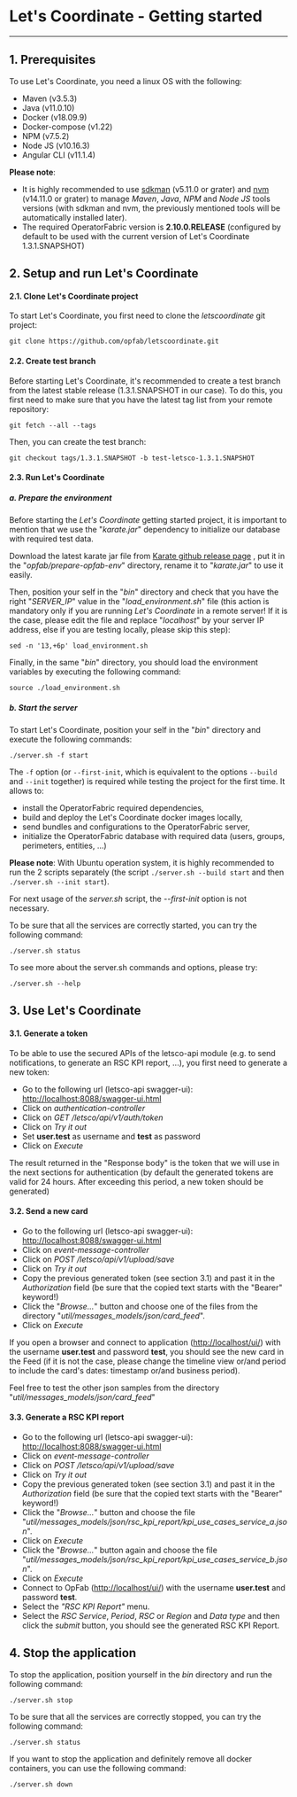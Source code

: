 <!-- Copyright (c) 2020-2021 RTE (https://www.rte-france.com)                                                  -->
<!-- Copyright (c) 2020-2021 RTE international (https://www.rte-international.com)                             -->
<!-- See AUTHORS.txt                                                                                      -->
<!-- This document is subject to the terms of the Creative Commons Attribution 4.0 International license. -->
<!-- If a copy of the license was not distributed with this                                               -->
<!-- file, You can obtain one at https://creativecommons.org/licenses/by/4.0/.                            -->
<!-- SPDX-License-Identifier: CC-BY-4.0                                                                   -->

# Let's Coordinate - Getting started
---

## 1. Prerequisites

To use Let's Coordinate, you need a linux OS with the following:

* Maven (v3.5.3)
* Java (v11.0.10)
* Docker (v18.09.9)
* Docker-compose (v1.22)
* NPM (v7.5.2) 
* Node JS (v10.16.3)
* Angular CLI (v11.1.4)

**Please note**: 
* It is highly recommended to use [sdkman](https://sdkman.io/) (v5.11.0 or grater) and [nvm](https://github.com/nvm-sh/nvm) (v14.11.0 or grater) to manage *Maven*, *Java*, *NPM* and *Node JS* tools versions (with sdkman and nvm, the previously mentioned tools will be automatically installed later).
* The required OperatorFabric version is **2.10.0.RELEASE** (configured by default to be used with the current version of Let's Coordinate 1.3.1.SNAPSHOT)

## 2. Setup and run Let's Coordinate

#### 2.1. Clone Let's Coordinate project

To start Let's Coordinate, you first need to clone the *letscoordinate* git project:

```
git clone https://github.com/opfab/letscoordinate.git
```

#### 2.2. Create test branch

Before starting Let's Coordinate, it's recommended to create a test branch from the latest stable release (1.3.1.SNAPSHOT in our case).
To do this, you first need to make sure that you have the latest tag list from your remote repository:

```
git fetch --all --tags
```

Then, you can create the test branch:

```
git checkout tags/1.3.1.SNAPSHOT -b test-letsco-1.3.1.SNAPSHOT
```

#### 2.3. Run Let's Coordinate

##### a. Prepare the environment

Before starting the *Let's Coordinate* getting started project, it is important to mention that we use the "*karate.jar*" dependency to initialize our database with required test data.

Download the latest karate jar file from [Karate github release page](https://github.com/intuit/karate/releases/) , put it in the "*opfab/prepare-opfab-env*" directory, rename it to "*karate.jar*" to use it easily.

Then, position your self in the "*bin*" directory and check that you have the right "*SERVER_IP*" value in the "*load_environment.sh*" file (this action is mandatory only if you are running *Let's Coordinate* in a remote server! If it is the case, please edit the file and replace "*localhost*" by your server IP address, else if you are testing locally, please skip this step):

```
sed -n '13,+6p' load_environment.sh
```

Finally, in the same "*bin*" directory, you should load the environment variables by executing the following command:

```
source ./load_environment.sh
```

##### b. Start the server

To start Let's Coordinate, position your self in the "*bin*" directory and execute the following commands:

```
./server.sh -f start 
```

The ```-f``` option (or ```--first-init```, which is equivalent to the options ```--build``` and ```--init``` together) is required while testing the project for the first time.
It allows to:
* install the OperatorFabric required dependencies, 
* build and deploy the Let's Coordinate docker images locally,
* send bundles and configurations to the OperatorFabric server,
* initialize the OperatorFabric database with required data (users, groups, perimeters, entities, ...)

**Please note**: With Ubuntu operation system, it is highly recommended to run the 2 scripts separately (the script ```./server.sh --build start``` and then ```./server.sh --init start```).

For next usage of the *server.sh* script, the *--first-init* option is not necessary.

To be sure that all the services are correctly started, you can try the following command:

```
./server.sh status 
```

To see more about the server.sh commands and options, please try:
```
./server.sh --help
```

## 3. Use Let's Coordinate

#### 3.1. Generate a token

To be able to use the secured APIs of the letsco-api module (e.g. to send notifications, to generate an RSC KPI report, ...), you first need to generate a new token:

- Go to the following url (letsco-api swagger-ui): [http://localhost:8088/swagger-ui.html](http://localhost:8088/swagger-ui.html)
- Click on *authentication-controller*
- Click on *GET /letsco/api/v1/auth/token*
- Click on *Try it out*
- Set **user.test** as username and **test** as password
- Click on *Execute* 

The result returned in the "Response body" is the token that we will use in the next sections for authentication (by default the generated tokens are valid for 24 hours. After exceeding this period, 
a new token should be generated)

#### 3.2. Send a new card 

- Go to the following url (letsco-api swagger-ui): [http://localhost:8088/swagger-ui.html](http://localhost:8088/swagger-ui.html)
- Click on *event-message-controller*
- Click on *POST /letsco/api/v1/upload/save*
- Click on *Try it out*
- Copy the previous generated token (see section 3.1) and past it in the *Authorization* field (be sure that the copied text starts with the "Bearer" keyword!)
- Click the "*Browse...*" button and choose one of the files from the directory "*util/messages_models/json/card_feed*".
- Click on *Execute*

If you open a browser and connect to application ([http://localhost/ui/](http://localhost/ui/)) with the username **user.test** and password **test**, you should see the new card in the Feed (if it is not the case, please change the timeline view or/and period to include the card's dates: timestamp or/and business period).

Feel free to test the other json samples from the directory "*util/messages_models/json/card_feed*" 

#### 3.3. Generate a RSC KPI report

- Go to the following url (letsco-api swagger-ui): [http://localhost:8088/swagger-ui.html](http://localhost:8088/swagger-ui.html)
- Click on *event-message-controller*
- Click on *POST /letsco/api/v1/upload/save*
- Click on *Try it out*
- Copy the previous generated token (see section 3.1) and past it in the *Authorization* field (be sure that the copied text starts with the "Bearer" keyword!)
- Click the "*Browse...*" button and choose the file "*util/messages_models/json/rsc_kpi_report/kpi_use_cases_service_a.json*".
- Click on *Execute*
- Click the "*Browse...*" button again and choose the file "*util/messages_models/json/rsc_kpi_report/kpi_use_cases_service_b.json*".
- Click on *Execute*
- Connect to OpFab ([http://localhost/ui/](http://localhost/ui/)) with the username **user.test** and password **test**.
- Select the *"RSC KPI Report"* menu.
- Select the *RSC Service*, *Period*, *RSC* or *Region* and *Data type* and then click the *submit* button, you should see the generated RSC KPI Report.

## 4. Stop the application

To stop the application, position yourself in the *bin* directory and run the following command:

```
./server.sh stop
```

To be sure that all the services are correctly stopped, you can try the following command:

```
./server.sh status 
```

If you want to stop the application and definitely remove all docker containers, you can use the following command:
```
./server.sh down
```
